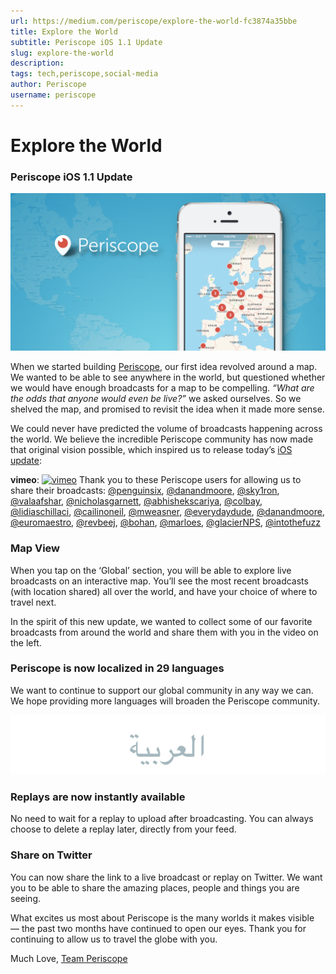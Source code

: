 ```yaml
---
url: https://medium.com/periscope/explore-the-world-fc3874a35bbe
title: Explore the World
subtitle: Periscope iOS 1.1 Update
slug: explore-the-world
description: 
tags: tech,periscope,social-media
author: Periscope
username: periscope
---
```


# Explore the World

### Periscope iOS 1.1 Update

![](./assets/1*KgpUqKMJ89Ewnew7MZfbDQ.png)

When we started building [Periscope](https://periscope.tv), our first idea revolved around a map. We wanted to be able to see anywhere in the world, but questioned whether we would have enough broadcasts for a map to be compelling. *“What are the odds that anyone would even be live?”* we asked ourselves. So we shelved the map, and promised to revisit the idea when it made more sense.

We could never have predicted the volume of broadcasts happening across the world. We believe the incredible Periscope community has now made that original vision possible, which inspired us to release today’s [iOS update](https://itunes.apple.com/us/app/periscope/id972909677?mt=8):

__vimeo__:
[![vimeo](http://i.vimeocdn.com/video/521326163_640.jpg)](https://player.vimeo.com/video/128546436)
Thank you to these Periscope users for allowing us to share their broadcasts: [@penguinsix](http://twitter.com/penguinsix), [@danandmoore](http://twitter.com/danandmoore), [@sky1ron](http://twitter.com/sky1ron), [@valaafshar](http://twitter.com/valaafshar), [@nicholasgarnett](http://twitter.com/nicholasgarnett), [@abhishekscariya](http://twitter.com/abhishekscariya), [@colbay](http://twitter.com/colbay), [@lidiaschillaci](http://twitter.com/lidiaschillaci), [@cailinoneil](http://twitter.com/cailinoneil), [@mweasner](http://twitter.com/mweasner), [@everydaydude](http://twitter.com/everydaydude), [@danandmoore](http://twitter.com/danandmoore), [@euromaestro](http://twitter.com/euromaestro), [@revbeej](http://twitter.com/revbeej), [@bohan](http://twitter.com/bohan), [@marloes](http://twitter.com/marloes), [@glacierNPS](http://twitter.com/glacierNPS), [@intothefuzz](http://twitter.com/intothefuzz)

### Map View

When you tap on the ‘Global’ section, you will be able to explore live broadcasts on an interactive map. You’ll see the most recent broadcasts (with location shared) all over the world, and have your choice of where to travel next.

In the spirit of this new update, we wanted to collect some of our favorite broadcasts from around the world and share them with you in the video on the left.

### **Periscope is now localized in 29 languages**

We want to continue to support our global community in any way we can. We hope providing more languages will broaden the Periscope community.

![](./assets/1*twOogpzQWAZs4o0HDbVU6g.gif)

### **Replays are now instantly available**

No need to wait for a replay to upload after broadcasting. You can always choose to delete a replay later, directly from your feed.

### **Share on Twitter**

You can now share the link to a live broadcast or replay on Twitter. We want you to be able to share the amazing places, people and things you are seeing.

What excites us most about Periscope is the many worlds it makes visible — the past two months have continued to open our eyes. Thank you for continuing to allow us to travel the globe with you.

Much Love,
[Team Periscope](https://twitter.com/periscopeco)


